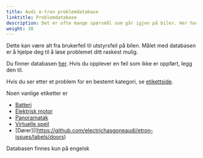 ```yaml
---
title: Audi e-tron problemdatabase
linktitle: Problemdatabase
description: Det er ofte mange spørsmål som går igjen på biler. Her har vi samlet vanlige spørsmål og svar samt en oversikt over feil brukere har opplevd.
weight: 30
---
```


Dette kan være alt fra brukerfeil til utstyrsfeil på bilen. Målet med databasen er å hjelpe deg til å løse problemet ditt raskest mulig.

Du finner databasen [her](https://github.com/electrichasgoneaudi/etron-issues/issues). Hvis du opplever en feil som ikke er oppført, legg den til.

Hvis du ser etter et problem for en bestemt kategori, se [etikettside](https://github.com/electrichasgoneaudi/etron-issues/labels).

Noen vanlige etiketter er

* [Batteri](https://github.com/electrichasgoneaudi/etron-issues/issues?q=is%3Aissue+is%3Aopen+label%3Abattery)
* [Elektrisk motor](https://github.com/electrichasgoneaudi/etron-issues/labels/electric%20motor)
* [Panoramatak](https://github.com/electrichasgoneaudi/etron-issues/labels/panoramic%20roof)
* [Virtuelle speil](https://github.com/electrichasgoneaudi/etron-issues/labels/virtual%20mirrors)
* [Dører][(https://github.com/electrichasgoneaudi/etron-issues/labels/doors)

Databasen finnes kun på engelsk